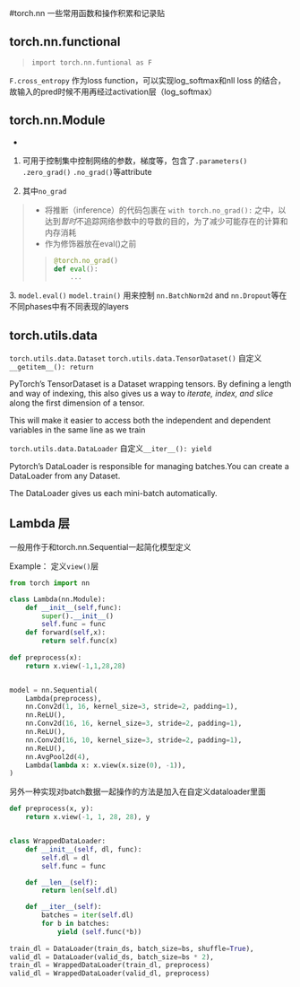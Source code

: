 #torch.nn 一些常用函数和操作积累和记录贴

## torch.nn.functional

> `import torch.nn.funtional as F`

`F.cross_entropy` 作为loss function，可以实现log_softmax和nll loss 的结合，故输入的pred时候不用再经过activation层（log_softmax）

## torch.nn.Module 
*
1. 可用于控制集中控制网络的参数，梯度等，包含了`.parameters()` `.zero_grad()` `.no_grad()`等attribute 

2. 其中`no_grad` 
> * 将推断（inference）的代码包裹在 `with torch.no_grad():` 之中，以达到*暂时*不追踪网络参数中的导数的目的，为了减少可能存在的计算和内存消耗
> * 作为修饰器放在eval()之前
>> ```python
>> @torch.no_grad()
>> def eval():
>>     ...
>> ```

3\. `model.eval()` `model.train()` 用来控制 `nn.BatchNorm2d` and `nn.Dropout`等在不同phases中有不同表现的layers

## torch.utils.data 

`torch.utils.data.Dataset` `torch.utils.data.TensorDataset()` 自定义`__getitem__(): return`

PyTorch’s TensorDataset is a Dataset wrapping tensors. By defining a length and way of indexing, this also gives us a way to *iterate, index, and slice* along the first dimension of a tensor. 

This will make it easier to access both the independent and dependent variables in the same line as we train


`torch.utils.data.DataLoader` 自定义`__iter__(): yield `

Pytorch’s DataLoader is responsible for managing batches.You can create a DataLoader from any Dataset. 

The DataLoader gives us each mini-batch automatically.

##  Lambda 层

一般用作于和torch.nn.Sequential一起简化模型定义

Example： 定义`view()`层
```python
from torch import nn

class Lambda(nn.Module):
    def __init__(self,func):
        super().__init__()
        self.func = func
    def forward(self,x):
        return self.func(x)
        
def preprocess(x):
    return x.view(-1,1,28,28)


model = nn.Sequential(
    Lambda(preprocess),
    nn.Conv2d(1, 16, kernel_size=3, stride=2, padding=1),
    nn.ReLU(),
    nn.Conv2d(16, 16, kernel_size=3, stride=2, padding=1),
    nn.ReLU(),
    nn.Conv2d(16, 10, kernel_size=3, stride=2, padding=1),
    nn.ReLU(),
    nn.AvgPool2d(4),
    Lambda(lambda x: x.view(x.size(0), -1)),
)
```

另外一种实现对batch数据一起操作的方法是加入在自定义dataloader里面

```python
def preprocess(x, y):
    return x.view(-1, 1, 28, 28), y


class WrappedDataLoader:
    def __init__(self, dl, func):
        self.dl = dl
        self.func = func

    def __len__(self):
        return len(self.dl)

    def __iter__(self):
        batches = iter(self.dl)
        for b in batches:
            yield (self.func(*b))
                        
train_dl = DataLoader(train_ds, batch_size=bs, shuffle=True),
valid_dl = DataLoader(valid_ds, batch_size=bs * 2),        
train_dl = WrappedDataLoader(train_dl, preprocess)
valid_dl = WrappedDataLoader(valid_dl, preprocess)
```


